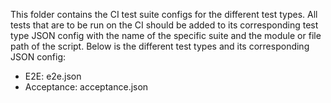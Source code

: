 This folder contains the CI test suite configs for the different test types. All tests that are to be run on the CI should be added to its corresponding test type JSON config with the name of the specific suite and the module or file path of the script. Below is the different test types and its corresponding JSON config:

- E2E: e2e.json
- Acceptance: acceptance.json
